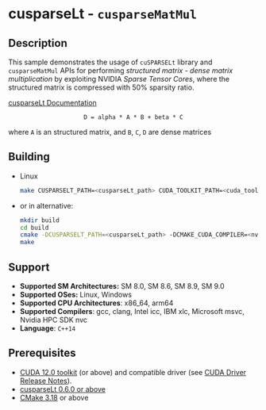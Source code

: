# cusparseLt - `cusparseMatMul`

## Description

This sample demonstrates the usage of `cuSPARSELt` library and `cusparseMatMul` APIs for performing *structured matrix - dense matrix multiplication* by exploiting NVIDIA *Sparse Tensor Cores*, where the structured matrix is compressed with 50% sparsity ratio.

[cusparseLt Documentation](https://docs.nvidia.com/cuda/cusparselt/index.html)

<center>

`D = alpha * A * B + beta * C`

</center>

where `A` is an structured matrix, and `B`, `C`, `D` are dense matrices

## Building

* Linux
    ```bash
    make CUSPARSELT_PATH=<cusparseLt_path> CUDA_TOOLKIT_PATH=<cuda_toolkit_path>
    ```

* or in alternative:
    ```bash
    mkdir build
    cd build
    cmake -DCUSPARSELT_PATH=<cusparseLt_path> -DCMAKE_CUDA_COMPILER=<nvcc_path> ..
    make
    ```

## Support

* **Supported SM Architectures:** SM 8.0, SM 8.6, SM 8.9, SM 9.0
* **Supported OSes:** Linux, Windows
* **Supported CPU Architectures**: x86_64, arm64
* **Supported Compilers**: gcc, clang, Intel icc, IBM xlc, Microsoft msvc, Nvidia HPC SDK nvc
* **Language**: `C++14`

## Prerequisites

* [CUDA 12.0 toolkit](https://developer.nvidia.com/cuda-downloads) (or above) and compatible driver (see [CUDA Driver Release Notes](https://docs.nvidia.com/cuda/cuda-toolkit-release-notes/index.html#cuda-major-component-versions)).
* [cusparseLt 0.6.0 or above](https://developer.nvidia.com/cusparselt/downloads)
* [CMake 3.18](https://cmake.org/download/) or above
